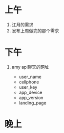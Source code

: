 # 上午

1. 江月的需求
2. 发布上周做完的那个需求

# 下午

1. amy api聊天的网址


    * user_name
    * cellphone
    * user_key
    * app_device
    * app_version
    * landing_page


# 晚上


